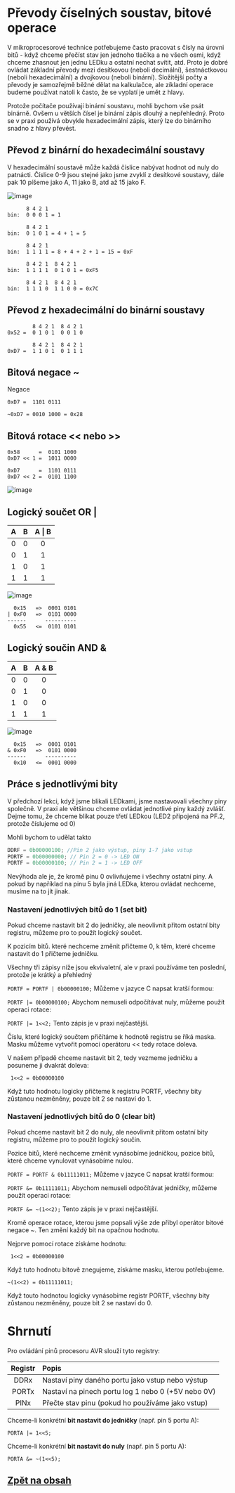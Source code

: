 # Převody číselných soustav, bitové operace
V mikroprocesorové technice potřebujeme často pracovat s čísly na úrovni bitů - když chceme přečíst stav jen jednoho tlačíka a ne všech osmi, když chceme zhasnout jen jednu LEDku a ostatní nechat svítit, atd. Proto je dobré ovládat základní převody mezi desítkovou (neboli decimální), šestnáctkovou (neboli hexadecimální) a dvojkovou (neboli binární). Složitější počty a převody je samozřejmě běžné dělat na kalkulačce, ale zíkladní operace budeme používat natoli k často, že se vyplatí je umět z hlavy.

Protože počítače používají binární soustavu, mohli bychom vše psát binárně. Ovšem u větších čísel je binární zápis dlouhý a nepřehledný. Proto se v praxi používá obvykle hexadecimální zápis, který lze do binárního snadno z hlavy převést.

## Převod z binární do hexadecimální soustavy

V hexadecimální soustavě může každá číslice nabývat hodnot od nuly do patnácti. Číslice 0-9 jsou stejné jako jsme zvyklí z desítkové soustavy, dále pak 10 píšeme jako A, 11 jako B, atd až 15 jako F.

![image](https://github.com/user-attachments/assets/07eff5d5-d405-4caa-a664-ae9a075abdff)



```
      8 4 2 1
bin:  0 0 0 1 = 1 
```

```
      8 4 2 1
bin:  0 1 0 1 = 4 + 1 = 5 
```

```
      8 4 2 1
bin:  1 1 1 1 = 8 + 4 + 2 + 1 = 15 = 0xF
```

```
      8 4 2 1  8 4 2 1
bin:  1 1 1 1  0 1 0 1 = 0xF5
```

```
      8 4 2 1  8 4 2 1
bin:  1 1 1 0  1 1 0 0 = 0x7C
```

## Převod z hexadecimální do binární soustavy

```
        8 4 2 1  8 4 2 1
0x52 =  0 1 0 1  0 0 1 0
```

```
        8 4 2 1  8 4 2 1
0xD7 =  1 1 0 1  0 1 1 1
```

## Bitová negace ~

Negace
```
0xD7 =  1101 0111

~0xD7 = 0010 1000 = 0x28 
```

## Bitová rotace << nebo >>

```
0x58      =  0101 1000
0xD7 << 1 =  1011 0000
```

```
0xD7      =  1101 0111
0xD7 << 2 =  0101 1100
```

![image](https://github.com/user-attachments/assets/59e0e6ec-3ca1-44f2-bdc5-428ca1057cc1)



## Logický součet OR |

| A   | B   | A \| B | 
|:---:|:---:|:------:| 
| 0   | 0   | 0      | 
| 0   | 1   | 1      | 
| 1   | 0   | 1      | 
| 1   | 1   | 1      | 

![image](https://github.com/user-attachments/assets/46fdfcb4-a01c-49ec-9f11-6813471c3cad)

```
  0x15   =>  0001 0101
| 0xF0   =>  0101 0000
------      ----------
  0x55   <=  0101 0101 
```

## Logický součin AND &

| A   | B   | A & B | 
|:---:|:---:|:-----:| 
| 0   | 0   | 0     | 
| 0   | 1   | 0     | 
| 1   | 0   | 0     | 
| 1   | 1   | 1     | 


![image](https://github.com/user-attachments/assets/78be4130-0ed2-4fa6-be46-073bf29692d8)


```
  0x15   =>  0001 0101
& 0xF0   =>  0101 0000
------      ----------
  0x10   <=  0001 0000 
```

## Práce s jednotlivými bity
V předchozí lekci, když jsme blikali LEDkami, jsme nastavovali všechny piny společně. V praxi ale většinou chceme ovládat jednotlivé piny každý zvlášť.
Dejme tomu, že chceme blikat pouze třetí LEDkou (LED2 připojená na PF.2, protože číslujeme od 0)

Mohli bychom to udělat takto

```c
DDRF = 0b00000100; //Pin 2 jako výstup, piny 1-7 jako vstup
PORTF = 0b00000000; // Pin 2 = 0 -> LED ON
PORTF = 0b00000100; // Pin 2 = 1 -> LED OFF
``` 

Nevýhoda ale je, že kromě pinu 0 ovlivňujeme i všechny ostatní piny. A pokud by například na pinu 5 byla jiná LEDka, kterou ovládat nechceme, musíme na to jít jinak.

### Nastavení jednotlivých bitů do 1 (set bit)

Pokud chceme nastavit bit 2 do jedničky, ale neovlivnit přitom ostatní bity registru, můžeme pro to použít logický součet. 

K pozicím bitů. které nechceme změnit přičteme 0, k těm, které chceme nastavit do 1 přičteme jedničku.

Všechny tři zápisy níže jsou ekvivaletní, ale v praxi používáme ten poslední, protože je krátký a přehledný

``` PORTF = PORTF | 0b00000100; ``` Můžeme v jazyce C napsat kratší formou:

``` PORTF |= 0b00000100; ``` Abychom nemuseli odpočítávat nuly, můžeme použít operaci rotace:

``` PORTF |= 1<<2; ``` Tento zápis je v praxi nejčastější.


Číslu, které logický součtem přičítáme k hodnotě registru se říká maska. Masku můžeme vytvořit pomocí operátoru << tedy rotace doleva. 

V našem případě chceme nastavit bit 2, tedy vezmeme jedničku a posuneme ji dvakrát doleva:

``` 1<<2 = 0b00000100```

Když tuto hodnotu logicky přičteme k registru PORTF, všechny bity zůstanou nezměněny, pouze bit 2 se nastaví do 1.


### Nastavení jednotlivých bitů do 0 (clear bit)

Pokud chceme nastavit bit 2 do nuly, ale neovlivnit přitom ostatní bity registru, můžeme pro to použít logický součin. 

Pozice bitů, které nechceme změnit vynásobíme jedničkou, pozice bitů, které chceme vynulovat vynásobíme nulou.

``` PORTF = PORTF & 0b11111011; ``` Můžeme v jazyce C napsat kratší formou:

``` PORTF &= 0b11111011; ``` Abychom nemuseli odpočítávat jedničky, můžeme použít operaci rotace:

``` PORTF &= ~(1<<2); ``` Tento zápis je v praxi nejčastější.

Kromě operace rotace, kterou jsme popsali výše zde přibyl operátor bitové negace ~. Ten změní každý bit na opačnou hodnotu. 

Nejprve pomocí rotace získáme hodnotu:

``` 1<<2 = 0b00000100``` 

Když tuto hodnotu bitově znegujeme, získáme masku, kterou potřebujeme.

``` ~(1<<2) = 0b11111011; ```

Když touto hodnotou logicky vynásobíme registr PORTF, všechny bity zůstanou nezměněny, pouze bit 2 se nastaví do 0.

# Shrnutí

Pro ovládání pinů procesoru AVR slouží tyto registry:

| Registr | Popis                                              | 
|:-------:| :------------------------------------------------ | 
| DDRx    | Nastaví piny daného portu jako vstup nebo výstup   | 
| PORTx   | Nastaví na pinech portu log 1 nebo 0 (+5V nebo 0V) | 
| PINx    | Přečte stav pinu (pokud ho používáme jako vstup)   | 


Chceme-li konkrétní **bit nastavit do jedničky** (např. pin 5 portu A):

``` PORTA |= 1<<5; ``` 

Chceme-li konkrétní **bit nastavit do nuly** (např. pin 5 portu A):

``` PORTA &= ~(1<<5); ```




## [Zpět na obsah](README.md)
